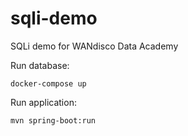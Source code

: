 # sqli-demo
SQLi demo for WANdisco Data Academy

Run database:
```
docker-compose up
```

Run application:
```
mvn spring-boot:run
```

